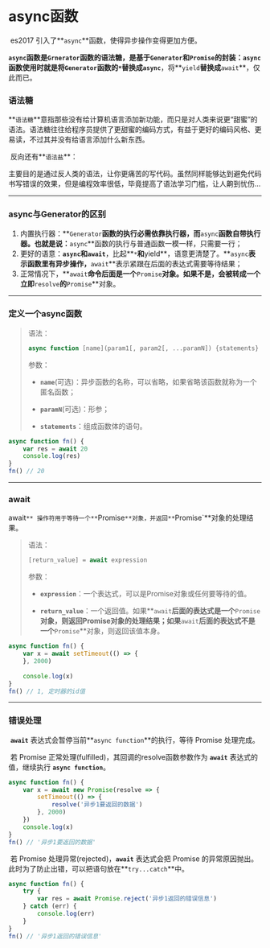 # async函数

​	es2017 引入了**`async`**函数，使得异步操作变得更加方便。

​	**`async`**函数是**`Grnerator`**函数的语法糖，是基于**`Generator`**和**`Promise`**的封装：**`async`**函数使用时就是将**`Generator`**函数的**`*`**替换成**`async`**，将**`yield`**替换成**`await`**，仅此而已。

### 语法糖

​	**`语法糖`**意指那些没有给计算机语言添加新功能，而只是对人类来说更“甜蜜”的语法。语法糖往往给程序员提供了更甜蜜的编码方式，有益于更好的编码风格、更易读，不过其并没有给语言添加什么新东西。

​	反向还有**`语法盐`**：

​	主要目的是通过反人类的语法，让你更痛苦的写代码。虽然同样能够达到避免代码书写错误的效果，但是编程效率很低，毕竟提高了语法学习门槛，让人齁到忧伤...

---

### async与Generator的区别

1.  内置执行器：**`Generator`**函数的执行必需依靠执行器，而**`async`**函数自带执行器。也就是说：**`async`**函数的执行与普通函数一模一样，只需要一行；
2.   更好的语意：**`async`**和**`await`**，比起**`*`**和**yield**，语意更清楚了。**`async`**表示函数里有异步操作，**`await`**表示紧跟在后面的表达式需要等待结果；
3.   正常情况下，**`await`**命令后面是一个**`Promise`**对象。如果不是，会被转成一个立即**`resolve`**的**`Promise`**对象。

---

### 定义一个async函数

> 语法：
>
> ```javascript
> async function [name](param1[, param2[, ...paramN]) {statements}
> ```
>
> 参数：
>
> * **`name`**(可选)：异步函数的名称，可以省略，如果省略该函数就称为一个匿名函数；
>
> * **`paramN`**(可选)：形参；
>
> * **`statements`**：组成函数体的语句。

```javascript
async function fn() {
	var res = await 20
	console.log(res)
}
fn() // 20
```

---

### await

​	await`** 操作符用于等待一个**`Promise`**对象，并返回**`Promise`**对象的处理结果。

> 语法：
>
> ```javascript
> [return_value] = await expression
> ```
>
> 参数：
>
> * **`expression`**：一个表达式，可以是Promise对象或任何要等待的值。
>
> * **`return_value`**：一个返回值。如果**`await`**后面的表达式是一个**`Promise`**对象，则返回Promise对象的处理结果；如果**`await`**后面的表达式不是一个**`Promise`**对象，则返回该值本身。

```javascript
async function fn() {
	var x = await setTimeout(() => {                
	}, 2000)
  
	console.log(x)
}
fn() // 1, 定时器的id值
```

---

### 错误处理

​	**`await`** 表达式会暂停当前**`async function`**的执行，等待 Promise 处理完成。

​	若 Promise 正常处理(fulfilled)，其回调的resolve函数参数作为 **`await`** 表达式的值，继续执行 **`async function`**。

```javascript
async function fn() {
	var x = await new Promise(resolve => {
		setTimeout(() => {
			resolve('异步1要返回的数据')
		}, 2000)
	})
	console.log(x)
} 
fn() // '异步1要返回的数据'
```

​	若 Promise 处理异常(rejected)，**`await`** 表达式会把 Promise 的异常原因抛出。此时为了防止出错，可以把语句放在**`try...catch`**中。

```javascript
async function fn() {
	try {
		var res = await Promise.reject('异步1返回的错误信息')
	} catch (err) {
		console.log(err)
	}
}
fn() // '异步1返回的错误信息'
```



​	
